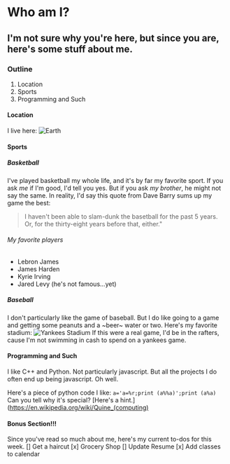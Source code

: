# Who am I?
## I'm not sure why you're here, but since you are, here's some stuff about me. 
### Outline
1. Location
2. Sports 
3. Programming and Such

#### Location
I live here: ![Earth](https://cdn.mos.cms.futurecdn.net/3upZx2gxxLpW7MBbnKYQLH-1200-80.jpg)

#### Sports
##### Basketball
I've played basketball my whole life, and it's by far my favorite sport. If you ask *me* if I'm good, I'd tell you yes.
But if you ask *my brother*, he might not say the same. In reality, I'd say this quote from Dave Barry sums up my game
the best: 
> I haven't been able to slam-dunk the basetball for the past 5 years. Or, for the thirty-eight years before that,
> either."
###### My favorite players
- Lebron James
- James Harden
- Kyrie Irving
- Jared Levy (he's not famous...yet)

##### Baseball
I don't particularly like the game of baseball. But I do like going to a game and getting some peanuts and a ~beer~
water or two. Here's my favorite stadium: ![Yankees
Stadium](https://img.mlbstatic.com/mlb-images/image/private/t_16x9/t_w1024/mlb/u9zmkg3sl71wayrcljng)
If this were a real game, I'd be in the rafters, cause I'm not swimming in cash to spend on a yankees game.

#### Programming and Such
I like C++ and Python. Not particularly javascript. But all the projects I do often end up being javascript. Oh well.

Here's a piece of python code I like: `a='a=%r;print (a%%a)';print (a%a)` Can  you tell why it's special?
[Here's a hint.](https://en.wikipedia.org/wiki/Quine_(computing)

#### Bonus Section!!!
Since you've read so much about me, here's my current to-dos for this week.
[] Get a haircut
[x] Grocery Shop
[] Update Resume
[x] Add classes to calendar
